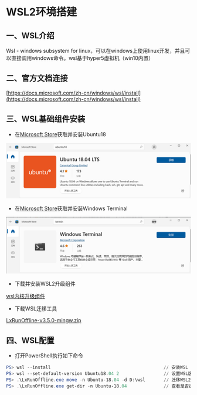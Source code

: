 # WSL2环境搭建

## 一、WSL介绍

Wsl - windows subsystem for linux，可以在windows上使用linux开发，并且可以直接调用windows命令。wsl基于hyper5虚拟机（win10内置）


## 二、官方文档连接

[https://docs.microsoft.com/zh-cn/windows/wsl/install](https://docs.microsoft.com/zh-cn/windows/wsl/install)  


## 三、WSL基础组件安装


- 在[Microsoft Store](https://aka.ms/wslstore)获取并安装Ubuntu18

![ubuntu_install](.images/ubuntu.png)


- 在[Microsoft Store](https://aka.ms/wslstore)获取并安装Windows Terminal

![ubuntu_install](.images/terminal.png)


- 下载并安装WSL2升级组件

[wsl内核升级组件](https://wslstorestorage.blob.core.windows.net/wslblob/wsl_update_x64.msi)


- 下载WSL迁移工具

[LxRunOffline-v3.5.0-mingw.zip](http://120.48.82.24:9100/note_linux_env/ubuntu/LxRunOffline-v3.5.0-mingw.zip)


## 四、WSL配置
- 打开PowerShell执行如下命令

```PowerShell
PS> wsl --install                                           // 安装WSL
PS> wsl --set-default-version Ubuntu18.04 2                 // 设置WSL版本为WSL2
PS> .\LxRunOffline.exe move -n Ubuntu-18.04 -d D:\wsl       // 迁移WSL2到D盘
PS> .\LxRunOffline.exe get-dir -n Ubuntu-18.04              // 查看是否迁移成功
```

